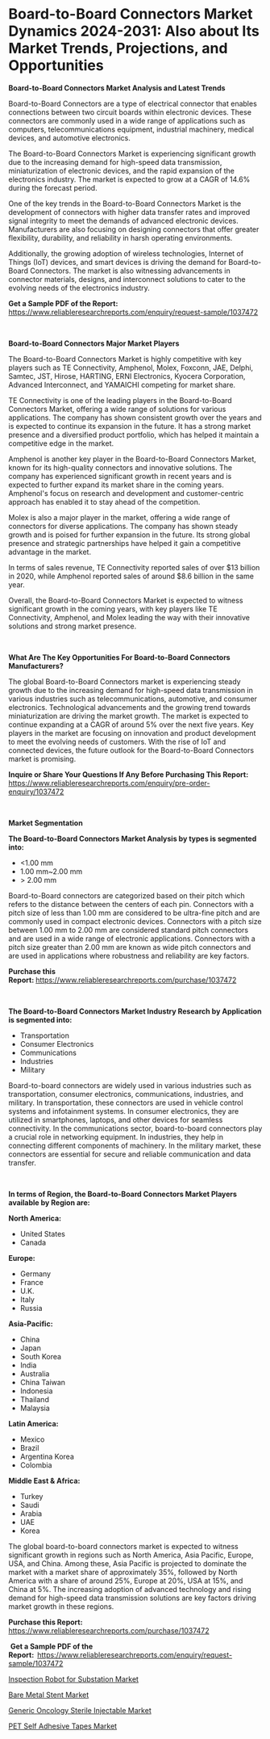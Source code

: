 <p><h1>Board-to-Board Connectors Market Dynamics 2024-2031: Also about Its Market Trends, Projections, and Opportunities</h1></p><p><strong>Board-to-Board Connectors Market Analysis and Latest Trends</strong></p>
<p><p>Board-to-Board Connectors are a type of electrical connector that enables connections between two circuit boards within electronic devices. These connectors are commonly used in a wide range of applications such as computers, telecommunications equipment, industrial machinery, medical devices, and automotive electronics.</p><p>The Board-to-Board Connectors Market is experiencing significant growth due to the increasing demand for high-speed data transmission, miniaturization of electronic devices, and the rapid expansion of the electronics industry. The market is expected to grow at a CAGR of 14.6% during the forecast period. </p><p>One of the key trends in the Board-to-Board Connectors Market is the development of connectors with higher data transfer rates and improved signal integrity to meet the demands of advanced electronic devices. Manufacturers are also focusing on designing connectors that offer greater flexibility, durability, and reliability in harsh operating environments.</p><p>Additionally, the growing adoption of wireless technologies, Internet of Things (IoT) devices, and smart devices is driving the demand for Board-to-Board Connectors. The market is also witnessing advancements in connector materials, designs, and interconnect solutions to cater to the evolving needs of the electronics industry.</p></p>
<p><strong>Get a Sample PDF of the Report:&nbsp;</strong> <a href="https://www.reliableresearchreports.com/enquiry/request-sample/1037472">https://www.reliableresearchreports.com/enquiry/request-sample/1037472</a></p>
<p>&nbsp;</p>
<p><strong>Board-to-Board Connectors Major Market Players</strong></p>
<p><p>The Board-to-Board Connectors Market is highly competitive with key players such as TE Connectivity, Amphenol, Molex, Foxconn, JAE, Delphi, Samtec, JST, Hirose, HARTING, ERNI Electronics, Kyocera Corporation, Advanced Interconnect, and YAMAICHI competing for market share.</p><p>TE Connectivity is one of the leading players in the Board-to-Board Connectors Market, offering a wide range of solutions for various applications. The company has shown consistent growth over the years and is expected to continue its expansion in the future. It has a strong market presence and a diversified product portfolio, which has helped it maintain a competitive edge in the market.</p><p>Amphenol is another key player in the Board-to-Board Connectors Market, known for its high-quality connectors and innovative solutions. The company has experienced significant growth in recent years and is expected to further expand its market share in the coming years. Amphenol's focus on research and development and customer-centric approach has enabled it to stay ahead of the competition.</p><p>Molex is also a major player in the market, offering a wide range of connectors for diverse applications. The company has shown steady growth and is poised for further expansion in the future. Its strong global presence and strategic partnerships have helped it gain a competitive advantage in the market.</p><p>In terms of sales revenue, TE Connectivity reported sales of over $13 billion in 2020, while Amphenol reported sales of around $8.6 billion in the same year.</p><p>Overall, the Board-to-Board Connectors Market is expected to witness significant growth in the coming years, with key players like TE Connectivity, Amphenol, and Molex leading the way with their innovative solutions and strong market presence.</p></p>
<p>&nbsp;</p>
<p><strong>What Are The Key Opportunities For Board-to-Board Connectors Manufacturers?</strong></p>
<p><p>The global Board-to-Board Connectors market is experiencing steady growth due to the increasing demand for high-speed data transmission in various industries such as telecommunications, automotive, and consumer electronics. Technological advancements and the growing trend towards miniaturization are driving the market growth. The market is expected to continue expanding at a CAGR of around 5% over the next five years. Key players in the market are focusing on innovation and product development to meet the evolving needs of customers. With the rise of IoT and connected devices, the future outlook for the Board-to-Board Connectors market is promising.</p></p>
<p><strong>Inquire or Share Your Questions If Any Before Purchasing This Report:</strong> <a href="https://www.reliableresearchreports.com/enquiry/pre-order-enquiry/1037472">https://www.reliableresearchreports.com/enquiry/pre-order-enquiry/1037472</a></p>
<p>&nbsp;</p>
<p><strong>Market Segmentation</strong></p>
<p><strong>The Board-to-Board Connectors Market Analysis by types is segmented into:</strong></p>
<p><ul><li><1.00 mm</li><li>1.00 mm~2.00 mm</li><li>> 2.00 mm</li></ul></p>
<p><p>Board-to-Board connectors are categorized based on their pitch which refers to the distance between the centers of each pin. Connectors with a pitch size of less than 1.00 mm are considered to be ultra-fine pitch and are commonly used in compact electronic devices. Connectors with a pitch size between 1.00 mm to 2.00 mm are considered standard pitch connectors and are used in a wide range of electronic applications. Connectors with a pitch size greater than 2.00 mm are known as wide pitch connectors and are used in applications where robustness and reliability are key factors.</p></p>
<p><strong>Purchase this Report:&nbsp;</strong><a href="https://www.reliableresearchreports.com/purchase/1037472">https://www.reliableresearchreports.com/purchase/1037472</a></p>
<p>&nbsp;</p>
<p><strong>The Board-to-Board Connectors Market Industry Research by Application is segmented into:</strong></p>
<p><ul><li>Transportation</li><li>Consumer Electronics</li><li>Communications</li><li>Industries</li><li>Military</li></ul></p>
<p><p>Board-to-board connectors are widely used in various industries such as transportation, consumer electronics, communications, industries, and military. In transportation, these connectors are used in vehicle control systems and infotainment systems. In consumer electronics, they are utilized in smartphones, laptops, and other devices for seamless connectivity. In the communications sector, board-to-board connectors play a crucial role in networking equipment. In industries, they help in connecting different components of machinery. In the military market, these connectors are essential for secure and reliable communication and data transfer.</p></p>
<p>&nbsp;</p>
<p><strong>In terms of Region, the Board-to-Board Connectors Market Players available by Region are:</strong></p>
<p>
    <p> <strong> North America: </strong>
        <ul>
            <li>United States</li>
            <li>Canada</li>
        </ul>
        </p> 
    <p> <strong> Europe: </strong>
        <ul>
            <li>Germany</li>
            <li>France</li>
            <li>U.K.</li>
            <li>Italy</li>
            <li>Russia</li>
        </ul>
        </p> 
    <p> <strong> Asia-Pacific: </strong>
        <ul>
            <li>China</li>
            <li>Japan</li>
            <li>South Korea</li>
            <li>India</li>
            <li>Australia</li>
            <li>China Taiwan</li>
            <li>Indonesia</li>
            <li>Thailand</li>
            <li>Malaysia</li>
        </ul>
        </p> 
    <p> <strong> Latin America: </strong>
        <ul>
            <li>Mexico</li>
            <li>Brazil</li>
            <li>Argentina Korea</li>
            <li>Colombia</li>
        </ul>
        </p> 
    <p> <strong> Middle East & Africa: </strong>
        <ul>
            <li>Turkey</li>
            <li>Saudi</li>
            <li>Arabia</li>
            <li>UAE</li>
            <li>Korea</li>
        </ul>
    </p>
    </p>
<p><p>The global board-to-board connectors market is expected to witness significant growth in regions such as North America, Asia Pacific, Europe, USA, and China. Among these, Asia Pacific is projected to dominate the market with a market share of approximately 35%, followed by North America with a share of around 25%, Europe at 20%, USA at 15%, and China at 5%. The increasing adoption of advanced technology and rising demand for high-speed data transmission solutions are key factors driving market growth in these regions.</p></p>
<p><strong>Purchase this Report: </strong><a href="https://www.reliableresearchreports.com/purchase/1037472">https://www.reliableresearchreports.com/purchase/1037472</a></p>
<p>&nbsp;<strong>Get a Sample PDF of the Report:&nbsp;&nbsp;</strong><a href="https://www.reliableresearchreports.com/enquiry/request-sample/1037472">https://www.reliableresearchreports.com/enquiry/request-sample/1037472</a></p>
<p><strong></strong></p>
<p><p><a href="https://github.com/jhcraigie/Market-Research-Report-List-1/blob/main/inspection-robot-for-substation-market.md">Inspection Robot for Substation Market</a></p><p><a href="https://github.com/Whitneyboyettebo9kiw7yr13/Market-Research-Report-List-1/blob/main/bare-metal-stent-market.md">Bare Metal Stent Market</a></p><p><a href="https://github.com/laholand/Market-Research-Report-List-1/blob/main/generic-oncology-sterile-injectable-market.md">Generic Oncology Sterile Injectable Market</a></p><p><a href="https://github.com/sonuprakash1/Market-Research-Report-List-1/blob/main/pet-self-adhesive-tapes-market.md">PET Self Adhesive Tapes Market</a></p></p>